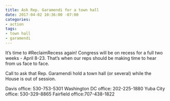 ```yaml
---
title: Ask Rep. Garamendi for a town hall
date: 2017-04-02 10:36:00 -07:00
categories:
- action
tags:
- town hall
- garamendi
---
```


It’s time to #ReclaimRecess again! Congress will be on recess for a full two weeks - April 8-23. That’s when our reps should be making time to hear from us face to face. 

Call to ask that Rep. Garamendi hold a town hall (or several) while the House is out of session.

Davis office: 530-753-5301
Washington DC office: 202-225-1880
Yuba City office: 530-329-8865
Fairfield office:707-438-1822 